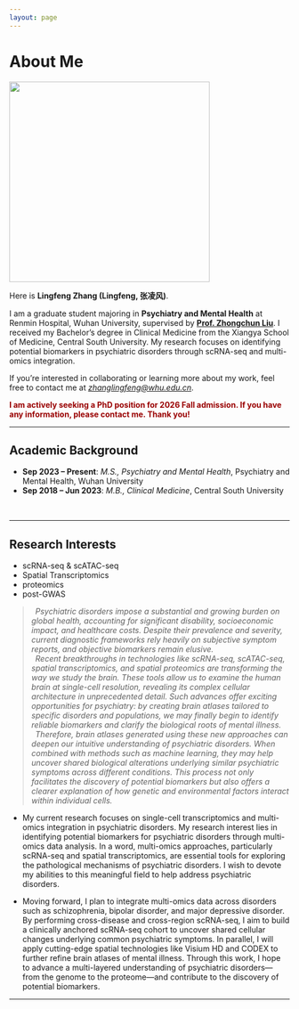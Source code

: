 ```yaml
---
layout: page
---
```


# About Me

<img src="https://lancelotzhang0124.github.io/Lingfeng.jpg" class="floatpic" width="360">

Here is **Lingfeng Zhang (Lingfeng, 张凌风)**.<br>

I am a graduate student majoring in **Psychiatry and Mental Health** at Renmin Hospital, Wuhan University, supervised by **[Prof. Zhongchun Liu](https://scholar.google.com/citations?user=W1uFFUAAAAAJ&hl=en)**. I received my Bachelor’s degree in Clinical Medicine from the Xiangya School of Medicine, Central South University. My research focuses on identifying potential biomarkers in psychiatric disorders through scRNA-seq and multi-omics integration.

If you’re interested in collaborating or learning more about my work, feel free to contact me at *[zhanglingfeng@whu.edu.cn](mailto:zhanglingfeng@whu.edu.cn)*.


**<font color="#990000">I am actively seeking a PhD position for 2026 Fall admission. If you have any information, please contact me. Thank you!</font>**

---
## Academic Background

- **Sep 2023 – Present**: *M.S., Psychiatry and Mental Health*, Psychiatry and Mental Health, Wuhan University
- **Sep 2018 – Jun 2023**: *M.B., Clinical Medicine*, Central South University
<br>

---

## Research Interests

- scRNA-seq & scATAC-seq
- Spatial Transcriptomics
- proteomics
- post-GWAS

> *&ensp;Psychiatric disorders impose a substantial and growing burden on global health, accounting for significant disability, socioeconomic impact, and healthcare costs. Despite their prevalence and severity, current diagnostic frameworks rely heavily on subjective symptom reports, and objective biomarkers remain elusive.
> <br> &ensp;Recent breakthroughs in technologies like scRNA-seq, scATAC-seq, spatial transcriptomics, and spatial proteomics are transforming the way we study the brain. These tools allow us to examine the human brain at single-cell resolution, revealing its complex cellular architecture in unprecedented detail. Such advances offer exciting opportunities for psychiatry: by creating brain atlases tailored to specific disorders and populations, we may finally begin to identify reliable biomarkers and clarify the biological roots of mental illness.
> <br> &ensp;Therefore, brain atlases generated using these new approaches can deepen our intuitive understanding of psychiatric disorders. When combined with methods such as machine learning, they may help uncover shared biological alterations underlying similar psychiatric symptoms across different conditions. This process not only facilitates the discovery of potential biomarkers but also offers a clearer explanation of how genetic and environmental factors interact within individual cells.*


- My current research focuses on single-cell transcriptomics and multi-omics integration in psychiatric disorders. My research interest lies in identifying potential biomarkers for psychiatric disorders through multi-omics data analysis. In a word, multi-omics approaches, particularly scRNA-seq and spatial transcriptomics, are essential tools for exploring the pathological mechanisms of psychiatric disorders. I wish to devote my abilities to this meaningful field to help address psychiatric disorders.

- Moving forward, I plan to integrate multi-omics data across disorders such as schizophrenia, bipolar disorder, and major depressive disorder. By performing cross-disease and cross-region scRNA-seq, I aim to build a clinically anchored scRNA-seq cohort to uncover shared cellular changes underlying common psychiatric symptoms. In parallel, I will apply cutting-edge spatial technologies like Visium HD and CODEX to further refine brain atlases of mental illness. Through this work, I hope to advance a multi-layered understanding of psychiatric disorders—from the genome to the proteome—and contribute to the discovery of potential biomarkers.

---


